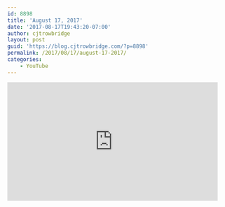 ```yaml
---
id: 8898
title: 'August 17, 2017'
date: '2017-08-17T19:43:20-07:00'
author: cjtrowbridge
layout: post
guid: 'https://blog.cjtrowbridge.com/?p=8898'
permalink: /2017/08/17/august-17-2017/
categories:
    - YouTube
---
```


<div style="width: 480px; height: 270px; overflow: hidden; position: relative;"><iframe allowfullscreen="allowfullscreen" frameborder="0" height="270" id="okplayer" mozallowfullscreen="mozallowfullscreen" scrolling="no" seamless="seamless" src="http://youtube.com/embed/SDY0MqEKj9I" style="position: absolute; top: 0px; left: 0px; width: 480px; height: 270px;" webkitallowfullscreen="webkitAllowFullScreen" width="480"></iframe></div>